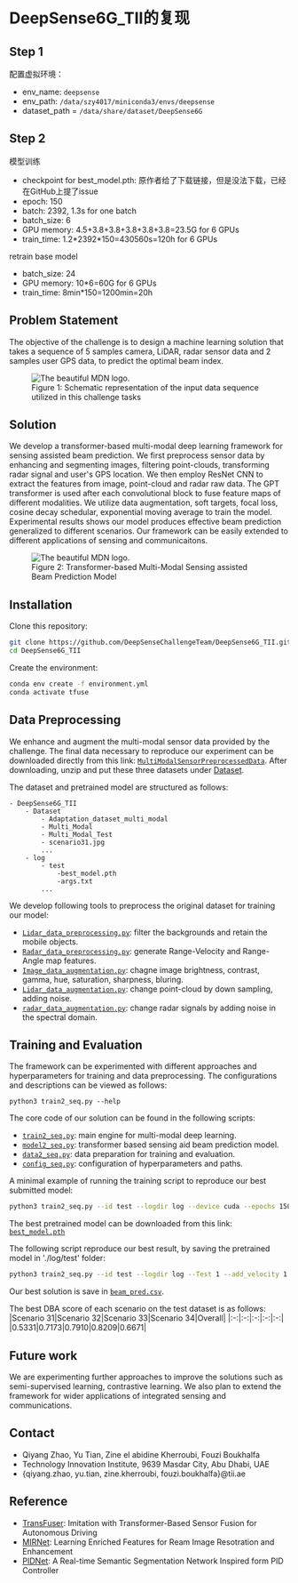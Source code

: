 # DeepSense6G_TII的复现
## Step 1
配置虚拟环境：
* env_name: `deepsense`
* env_path: `/data/szy4017/miniconda3/envs/deepsense`
* dataset_path = `/data/share/dataset/DeepSense6G`

## Step 2
模型训练
* checkpoint for best_model.pth: 原作者给了下载链接，但是没法下载，已经在GitHub上提了issue
* epoch: 150
* batch: 2392, 1.3s for one batch
* batch_size: 6
* GPU memory: 4.5+3.8+3.8+3.8+3.8+3.8=23.5G for 6 GPUs
* train_time: 1.2\*2392\*150=430560s=120h for 6 GPUs

retrain base model
* batch_size: 24
* GPU memory: 10*6=60G for 6 GPUs
* train_time: 8min\*150=1200min=20h

## Problem Statement
The objective of the challenge is to design a machine learning solution that takes a sequence of 5 samples camera, LiDAR, radar sensor data and 2 samples user GPS data, to predict the optimal beam index. 

<figure>
  <img
  src="/Materials/prob_state-copy-4.png"
  alt="The beautiful MDN logo.">
  <figcaption>Figure 1: Schematic representation of the input data sequence utilized in this challenge tasks</figcaption>
</figure>

## Solution  
We develop a transformer-based multi-modal deep learning framework for sensing assisted beam prediction. We first preprocess sensor data by enhancing and segmenting images, filtering point-clouds, transforming radar signal and user's GPS location. We then employ ResNet CNN to extract the features from image, point-cloud and radar raw data. The GPT transformer is used after each convolutional block to fuse feature maps of different modalities. We utilize data augmentation, soft targets, focal loss, cosine decay schedular, exponential moving average to train the model. Experimental results shows our model produces effective beam prediction generalized to different scenarios. Our framework can be easily extended to different applications of sensing and communicaitons. 
<figure>
  <img
  src="/Materials/transfuser.png"
  alt="The beautiful MDN logo.">
  <figcaption>Figure 2: Transformer-based Multi-Modal Sensing assisted Beam Prediction Model</figcaption>
</figure>

## Installation
Clone this repository:
```sh
git clone https://github.com/DeepSenseChallengeTeam/DeepSense6G_TII.git
cd DeepSense6G_TII
```
Create the environment:
```sh
conda env create -f environment.yml 
conda activate tfuse 
```

## Data Preprocessing
We enhance and augment the multi-modal sensor data provided by the challenge. The final data necessary to reproduce our experiment can be downloaded directly from this link: [`MultiModalSensorPreprocessedData`](https://drive.google.com/drive/folders/1zvOOJpGodEnjqvAiAeXkzOdjWmz1semF?usp=sharing). After downloading, unzip and put these three datasets under [Dataset](./Dataset/).

The dataset and pretrained model are structured as follows:
```
- DeepSense6G_TII
    - Dataset
        - Adaptation_dataset_multi_modal
        - Multi_Modal
        - Multi_Modal_Test
        - scenario31.jpg
        ...
    - log
        - test
            -best_model.pth
            -args.txt
        ...
```

We develop following tools to preprocess the original dataset for training our model: 

* [`Lidar_data_preprocessing.py`](./Data_Preprocessing/Lidar_data_preprocessing.py): filter the backgrounds and retain the mobile objects.
* [`Radar_data_preprocessing.py`](./Data_Preprocessing/Radar_data_preprocessing.py): generate Range-Velocity and Range-Angle map features.
* [`Image_data_augmentation.py`](./Data_Augmentation/Image_data_augmentation.py): chagne image brightness, contrast, gamma, hue, saturation, sharpness, bluring. 
* [`Lidar_data_augmentation.py`](./Data_Augmentation/Lidar_data_augmentation.py): change point-cloud by down sampling, adding noise. 
* [`radar_data_augmentation.py`](./Data_Augmentation/radar_data_augmentation.py): change radar signals by adding noise in the spectral domain.

## Training and Evaluation
The framework can be experimented with different approaches and hyperparameters for training and data preprocessing. The configurations and descriptions can be viewed as follows:
```
python3 train2_seq.py --help
```
The core code of our solution can be found in the following scripts:

* [`train2_seq.py`](./train2_seq.py): main engine for multi-modal deep learning.
* [`model2_seq.py`](./model2_seq.py): transformer based sensing aid beam prediction model.
* [`data2_seq.py`](./data2_seq.py): data preparation for training and evaluation.
* [`config_seq.py`](./config_seq.py): configuration of hyperparameters and paths.

A minimal example of running the training script to reproduce our best submitted model: 
```sh
python3 train2_seq.py --id test --logdir log --device cuda --epochs 150 --lr 1e-4 --batch_size 12 --add_velocity 1 --add_mask 0 --enhanced 1 --filtered 0 --loss focal --scheduler 1 --load_previous_best 0 --temp_coef 1 --train_adapt_together 1 --finetune 0 --Test 0 --augmentation 1 --angle_norm 1 --custom_FoV_lidar 1 --add_seg 0 --ema 1 --flip 0
```
The best pretrained model can be downloaded from this link: [`best_model.pth`](https://tiiuae-my.sharepoint.com/:u:/g/personal/yu_tian_tii_ae/ESWmKoHeKsxJorYTr6MxgjQBlCXrRQoSrgLDxs7ljxEr_g?e=bPrCgS) 

The following script reproduce our best result, by saving the pretrained model in './log/test' folder:
```sh
python3 train2_seq.py --id test --logdir log --Test 1 --add_velocity 1 --add_mask 0 --enhanced 1 --filtered 0 --angle_norm 1 --custom_FoV_lidar 1 --add_seg 0
```
Our best solution is save in [`beam_pred.csv`](./beam_pred.csv).

The best DBA score of each scenario on the test dataset is as follows:
|Scenario 31|Scenario 32|Scenario 33|Scenario 34|Overall|
|:-:|:-:|:-:|:-:|:-:|
|0.5331|0.7173|0.7910|0.8209|0.6671|


## Future work
We are experimenting further approaches to improve the solutions such as semi-supervised learning, contrastive learning. We also plan to extend the framework for wider applications of integrated sensing and communications. 

## Contact

* Qiyang Zhao, Yu Tian, Zine el abidine Kherroubi, Fouzi Boukhalfa
* Technology Innovation Institute, 9639 Masdar City, Abu Dhabi, UAE
* {qiyang.zhao, yu.tian, zine.kherroubi, fouzi.boukhalfa}@tii.ae

## Reference
* [TransFuser](https://github.com/autonomousvision/transfuser): Imitation with Transformer-Based Sensor Fusion for Autonomous Driving
* [MIRNet](https://github.com/swz30/MIRNet): Learning Enriched Features for Ream Image Resotration and Enhancement
* [PIDNet](https://github.com/XuJiacong/PIDNet): A Real-time Semantic Segmentation Network Inspired form PID Controller
